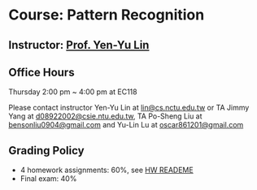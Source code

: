 # Course: Pattern Recognition
## Instructor: [Prof. Yen-Yu Lin](https://www.cs.nctu.edu.tw/members/detail/lin)

## Office Hours
Thursday 2:00 pm ~ 4:00 pm at EC118

Please contact instructor Yen-Yu Lin at lin@cs.nctu.edu.tw or TA Jimmy Yang at d08922002@csie.ntu.edu.tw, TA Po-Sheng Liu at bensonliu0904@gmail.com and Yu-Lin Lu at oscar861201@gmail.com
## Grading Policy
- 4 homework assignments: 60%, see [HW READEME](https://github.com/NCTU-VRDL/ILE5065/blob/master/HW_README.MD)
- Final exam: 40%
